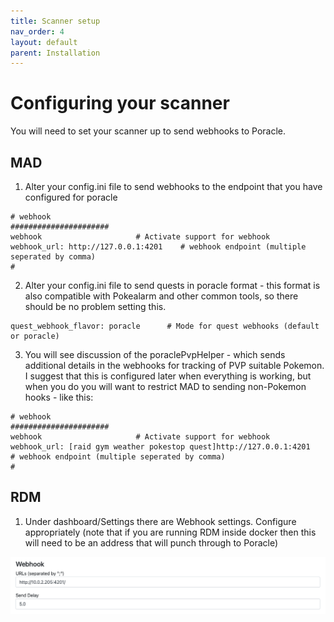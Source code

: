 ```yaml
---
title: Scanner setup
nav_order: 4
layout: default
parent: Installation
---
```


# Configuring your scanner

You will need to set your scanner up to send webhooks to Poracle.

## MAD

1. Alter your config.ini file to send webhooks to the endpoint that you have configured for poracle

```
# webhook
######################
webhook                     # Activate support for webhook
webhook_url: http://127.0.0.1:4201    # webhook endpoint (multiple seperated by comma)
#
```

2. Alter your config.ini file to send quests in poracle format - this format is also compatible with Pokealarm
and other common tools, so there should be no problem setting this.

```shell
quest_webhook_flavor: poracle      # Mode for quest webhooks (default or poracle)
```

3. You will see discussion of the poraclePvpHelper - which sends additional details in the webhooks for tracking
of PVP suitable Pokemon.  I suggest that this is configured later when everything is working, but when you
   do you will want to restrict MAD to sending non-Pokemon hooks - like this:

```
# webhook
######################
webhook                     # Activate support for webhook
webhook_url: [raid gym weather pokestop quest]http://127.0.0.1:4201             # webhook endpoint (multiple seperated by comma)
#
```

## RDM

1. Under dashboard/Settings there are Webhook settings.  Configure appropriately (note that if you are running
   RDM inside docker then this will need to be an address that will punch through to Poracle)
   
![](../assets/installation-rdm-webhooks.png)
